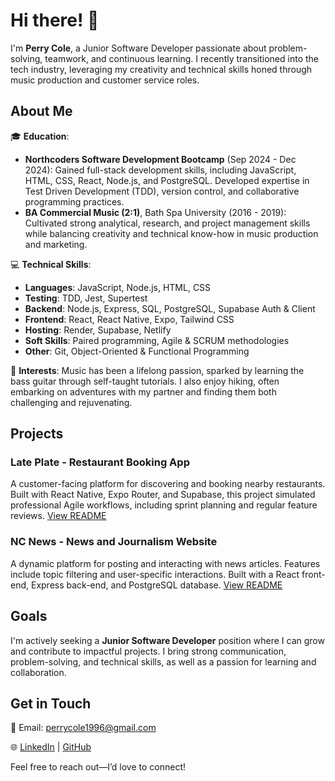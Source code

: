 # Hi there! 👋

I'm **Perry Cole**, a Junior Software Developer passionate about problem-solving, teamwork, and continuous learning. I recently transitioned into the tech industry, leveraging my creativity and technical skills honed through music production and customer service roles.

## About Me

🎓 **Education**:
- **Northcoders Software Development Bootcamp** (Sep 2024 - Dec 2024): Gained full-stack development skills, including JavaScript, HTML, CSS, React, Node.js, and PostgreSQL. Developed expertise in Test Driven Development (TDD), version control, and collaborative programming practices.
- **BA Commercial Music (2:1)**, Bath Spa University (2016 - 2019): Cultivated strong analytical, research, and project management skills while balancing creativity and technical know-how in music production and marketing.

💻 **Technical Skills**:
- **Languages**: JavaScript, Node.js, HTML, CSS
- **Testing**: TDD, Jest, Supertest
- **Backend**: Node.js, Express, SQL, PostgreSQL, Supabase Auth & Client
- **Frontend**: React, React Native, Expo, Tailwind CSS
- **Hosting**: Render, Supabase, Netlify
- **Soft Skills**: Paired programming, Agile & SCRUM methodologies
- **Other**: Git, Object-Oriented & Functional Programming

🎵 **Interests**:
Music has been a lifelong passion, sparked by learning the bass guitar through self-taught tutorials. I also enjoy hiking, often embarking on adventures with my partner and finding them both challenging and rejuvenating.

## Projects

### **Late Plate** - Restaurant Booking App
A customer-facing platform for discovering and booking nearby restaurants. Built with React Native, Expo Router, and Supabase, this project simulated professional Agile workflows, including sprint planning and regular feature reviews. [View README](#)

### **NC News** - News and Journalism Website
A dynamic platform for posting and interacting with news articles. Features include topic filtering and user-specific interactions. Built with a React front-end, Express back-end, and PostgreSQL database. [View README](#)

## Goals

I'm actively seeking a **Junior Software Developer** position where I can grow and contribute to impactful projects. I bring strong communication, problem-solving, and technical skills, as well as a passion for learning and collaboration.

## Get in Touch

📧 Email: [perrycole1996@gmail.com](mailto:perrycole1996@gmail.com)

🌐 [LinkedIn](http://www.linkedin.com/in/perrycole1996) | [GitHub](https://github.com/PerryCole96)

Feel free to reach out—I’d love to connect!
